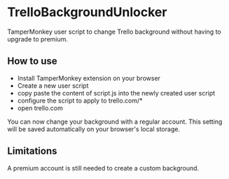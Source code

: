 # TrelloBackgroundUnlocker
TamperMonkey user script to change Trello background without having to upgrade to premium. 

## How to use
- Install TamperMonkey extension on your browser
- Create a new user script
- copy paste the content of script.js into the newly created user script
- configure the script to apply to trello.com/*
- open trello.com

You can now change your background with a regular account. This setting will be saved automatically on your browser's local storage.

## Limitations
A premium account is still needed to create a custom background.
